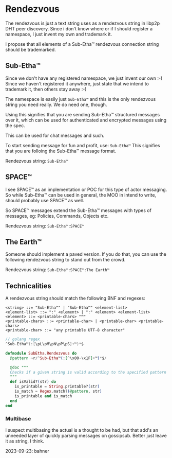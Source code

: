 # Rendezvous

The rendezvous is just a text string uses as a rendezvous string in libp2p DHT peer discovery.
Since i don't know where or if I should register a namespace, I just invent my own and trademark it.

I propose that all elements of a Sub-Etha™ rendezvous connection string should be trademarked.

## Sub-Etha™

Since we don't have any registered namespace, we just invent our own :-)
Since we haven't registered it anywhere, just state that we intend to trademark it, then others stay away :-)

The namespace is easily just `Sub-Etha™` and this is the only rendezvous string you need really. We do need one, though.

Using this signifies that you are sending Sub-Etha™ structured messages over it, which can be used for authenticated and encrypted messages using the spec.

This can be used for chat messages and such.

To start sending message for fun and profit, use: `Sub-Etha™`
This signifies that you are folloing the Sub-Etha™ message format.

Rendezvous string: `Sub-Etha™`

## SPACE™

I see SPACE™ as an implementation or POC for this type of actor messaging. So while Sub-Etha™ can be used in general, the MOO in intend to write, should probably use SPACE™ as well.

So SPACE™ messages extend the Sub-Etha™ messages with types of messages, eg: Policies, Commands, Objects etc.

Rendezvous string: `Sub-Etha™:SPACE™`

## The Earth™

Someone should implement a paved version. If you do that, you can use the following rendezvous string to stand out from the crowd.

Rendezvous string: `Sub-Etha™:SPACE™:The Earth™`

## Technicalities

A rendezvous string should match the following BNF and regexes:

```BNF
<string> ::= "Sub-Etha™" | "Sub-Etha™" <element-list>
<element-list> ::= ":" <element> | ":" <element> <element-list>
<element> ::= <printable-chars> "™"
<printable-chars> ::= <printable-char> | <printable-char> <printable-chars>
<printable-char> ::= "any printable UTF-8 character"
```

```go
// golang regex
^Sub-Etha™(:[\pL\pM\pN\pP\pS]+™)*$
```

```elixir
defmodule SubEtha.Rendezvous do
  @pattern ~r/^Sub-Etha™(:[^\x00-\x1F]+™)*$/

  @doc """
  Checks if a given string is valid according to the specified pattern and is composed of printable characters.
  """
  def isValid?(str) do
    is_printable = String.printable?(str)
    is_match = Regex.match?(@pattern, str)
    is_printable and is_match
  end
end
```

### Multibase

I suspect multibasing the actual is a thought to be had, but that add's an unneeded layer of quickly parsing messages on gossipsub. Better just leave it as string, I think.

2023-09-23: bahner
